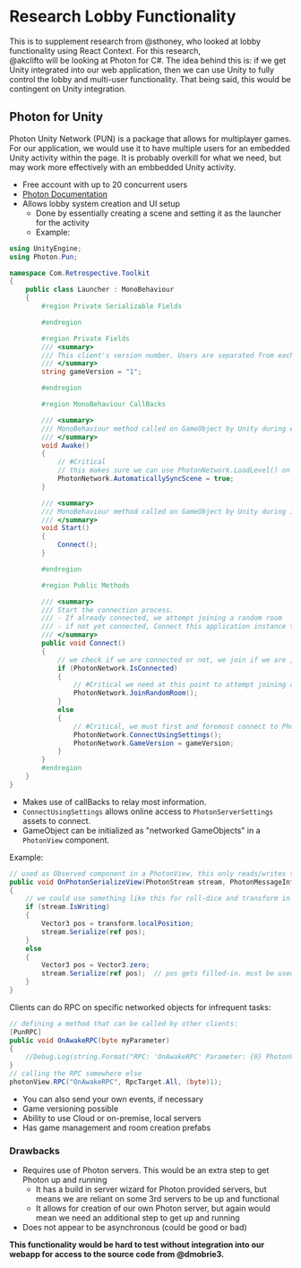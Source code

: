 # Research Lobby Functionality

This is to supplement research from @sthoney, who looked at lobby functionality using React Context. For this research,  
@akclifto will be looking at Photon for C#.  The idea behind this is:  if we get Unity integrated into our web application, then we can use Unity to fully control the lobby and multi-user functionality. That being said, this would be contingent on Unity integration.  

## **Photon for Unity**

Photon Unity Network (PUN) is a package that allows for multiplayer games.  For our application, we would use it to have multiple users for an embedded Unity activity within the page.  It is probably overkill for what we need, but may work more effectively with an embbedded Unity activity.  

- Free account with up to 20 concurrent users
- [Photon Documentation](https://doc.photonengine.com/en-us/pun/v2/getting-started/pun-intro)
- Allows lobby system creation and UI setup
  - Done by essentially creating a scene and setting it as the launcher for the activity
  - Example:

```csharp
using UnityEngine;
using Photon.Pun;

namespace Com.Retrospective.Toolkit
{
    public class Launcher : MonoBehaviour
    {
        #region Private Serializable Fields

        #endregion

        #region Private Fields
        /// <summary>
        /// This client's version number. Users are separated from each other by gameVersion (which allows you to make breaking changes).
        /// </summary>
        string gameVersion = "1";

        #endregion

        #region MonoBehaviour CallBacks

        /// <summary>
        /// MonoBehaviour method called on GameObject by Unity during early initialization phase.
        /// </summary>
        void Awake()
        {
            // #Critical
            // this makes sure we can use PhotonNetwork.LoadLevel() on the master client and all clients in the same room sync their level automatically
            PhotonNetwork.AutomaticallySyncScene = true;
        }

        /// <summary>
        /// MonoBehaviour method called on GameObject by Unity during initialization phase.
        /// </summary>
        void Start()
        {
            Connect();
        }

        #endregion

        #region Public Methods

        /// <summary>
        /// Start the connection process.
        /// - If already connected, we attempt joining a random room
        /// - if not yet connected, Connect this application instance to Photon Cloud Network
        /// </summary>
        public void Connect()
        {
            // we check if we are connected or not, we join if we are , else we initiate the connection to the server.
            if (PhotonNetwork.IsConnected)
            {
                // #Critical we need at this point to attempt joining a Random Room. If it fails, we'll get notified in OnJoinRandomFailed() and we'll create one.
                PhotonNetwork.JoinRandomRoom();
            }
            else
            {
                // #Critical, we must first and foremost connect to Photon Online Server.
                PhotonNetwork.ConnectUsingSettings();
                PhotonNetwork.GameVersion = gameVersion;
            }
        }
        #endregion
    }
}
```

- Makes use of callBacks to relay most information.  
- `ConnectUsingSettings` allows online access to `PhotonServerSettings` assets to connect.  
- GameObject can be initialized as "networked GameObjects" in a `PhotonView` component.  

Example:

```csharp
// used as Observed component in a PhotonView, this only reads/writes the position
public void OnPhotonSerializeView(PhotonStream stream, PhotonMessageInfo info)
{
    // we could use something like this for roll-dice and transform in multi-user view.
    if (stream.IsWriting)
    {
        Vector3 pos = transform.localPosition;
        stream.Serialize(ref pos);
    }
    else
    {
        Vector3 pos = Vector3.zero;
        stream.Serialize(ref pos);  // pos gets filled-in. must be used somewhere
    }
}
```

Clients can do RPC on specific networked objects for infrequent tasks:

```csharp
// defining a method that can be called by other clients:
[PunRPC]
public void OnAwakeRPC(byte myParameter)
{
    //Debug.Log(string.Format("RPC: 'OnAwakeRPC' Parameter: {0} PhotonView: {1}", myParameter, this.photonView));
}
// calling the RPC somewhere else
photonView.RPC("OnAwakeRPC", RpcTarget.All, (byte)1);
```

- You can also send your own events, if necessary
- Game versioning possible
- Ability to use Cloud or on-premise, local servers
- Has game management and room creation prefabs

### **Drawbacks**

- Requires use of Photon servers.  This would be an extra step to get Photon up and running
  - It has a build in server wizard for Photon provided servers, but means we are reliant on some 3rd servers to be up and functional
  - It allows for creation of our own Photon server, but again would mean we need an additional step to get up and running
- Does not appear to be asynchronous (could be good or bad)

**This functionality would be hard to test without integration into our webapp for access to the source code from @dmobrie3.**
